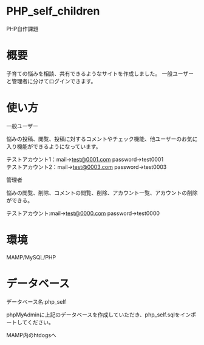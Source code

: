 # PHP_self_children
PHP自作課題

# 概要
子育ての悩みを相談、共有できるようなサイトを作成しました。
一般ユーザーと管理者に分けてログインできます。

# 使い方
一般ユーザー

悩みの投稿、閲覧、投稿に対するコメントやチェック機能、他ユーザーのお気に入り機能ができるようになっています。

テストアカウント1：mail→test@0001.com  password→test0001   
テストアカウント2：mail→test@0003.com  password→test0003

管理者

悩みの閲覧、削除、コメントの閲覧、削除、アカウント一覧、アカウントの削除ができる。

テストアカウント:mail→test@0000.com  password→test0000

# 環境
MAMP/MySQL/PHP

# データベース

データベース名:php_self

phpMyAdminに上記のデータベースを作成していただき、php_self.sqlをインポートしてください。

MAMP内のhtdogsへ
